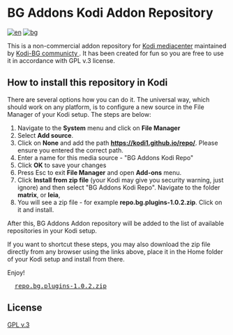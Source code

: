 # BG Addons Kodi Addon Repository 
[![en](https://img.shields.io/badge/lang-en-red.svg)](./Readme.md)
[![bg](https://img.shields.io/badge/lang-bg--bg-green.svg)](./Readme.bg-bg.md)

This is a non-commercial addon repository for [Kodi mediacenter](https://kodi.tv) 
maintained by [Kodi-BG communicty ](https://kodibg.org/forum/) .
It has been created for fun so you are free to use it in  accordance 
with GPL v.3 license.

## How to install this repository in Kodi

There are several options how you can do it. The universal way, which 
should work on any platform, is to configure a new source in the 
File Manager of your Kodi setup. The steps are below:

1. Navigate to the **System** menu and click on **File Manager**
2. Select **Add source**. 
3. Click on **None** and add the path **https://kodi1.github.io/repo/**. 
   Please ensure you entered the correct path.
5. Enter a name for this media source - "BG Addons Kodi Repo"
6. Click **OK** to save your changes
7. Press Esc to exit **File Manager** and open **Add-ons** menu.
8. Click **Install from zip file** (your Kodi may give you security warning, just ignore)
   and then select "BG Addons Kodi Repo". Navigate to the folder 
   **matrix**, or 
   **leia**,
9. You will see a zip file - for example **repo.bg.plugins-1.0.2.zip**. Click on it
   and install.
   
After this, BG Addons Addon repository will be added to the list of available repositories
in your Kodi setup.

If you want to shortcut these steps, you may also download the zip file directly 
from any browser using the links above, place it in the Home folder of your
Kodi setup and install from there.

Enjoy!

<pre>
  <a id="download_link" href="repo.bg.plugins-1.0.2.zip">repo.bg.plugins-1.0.2.zip</a>   
</pre>

## License

[GPL v.3](http://www.gnu.org/copyleft/gpl.html)

